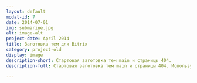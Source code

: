 ```yaml
---
layout: default
modal-id: 7
date: 2014-07-01
img: submarine.jpg
alt: image-alt
project-date: April 2014
title: Заготовка тем для Bitrix
category: project-old
display: image
description-short: Стартовая заготовка тем main и страницы 404.
description-full: Стартовая заготовка тем main и страницы 404. Используется bootstrap (LESS), OpenSans

---
```

